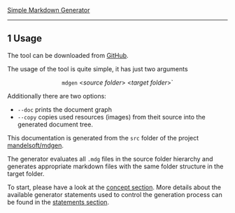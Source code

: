 [Simple Markdown Generator](README.md)

---


<a/><a id="/usage"/><a id="section-1"/>
## 1 Usage

The tool can be downloaded from [GitHub](https://github.com/mandelsoft/mdgen/releases).

The usage of the tool is quite simple, it has just two arguments

<div align="center">

`mdgen` &lt;*source folder*&gt; &lt;*target folder*&gt;`
</div>

Additionally there are two options:
- `--doc` prints the document graph
- `--copy` copies used resources (images) from theit source into the generated document tree.

This documentation is generated from the `src` folder of 
the project [mandelsoft/mdgen](https://github.com/mandelsoft/mdgen).

The generator evaluates all `.mdg` files in the source folder hierarchy
and generates appropriate markdown files with the same folder structure
in the target folder. 

To start, please have a look at the <a href="syntax.md#/syntax">concept section</a>. More details about the available generator statements
used to control the generation process can be found in the <a href="statements.md#/statements">statements section</a>.

